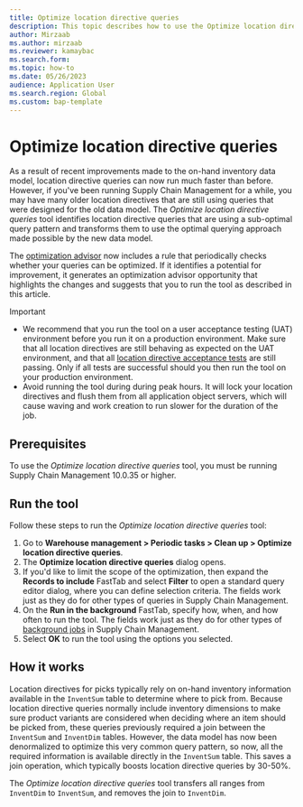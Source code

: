 ```yaml
---
title: Optimize location directive queries
description: This topic describes how to use the Optimize location directive queries tool, which identifies location directive queries that are using a sub-optimal query pattern and transforms them to use the optimal querying approach made possible by the new data model.
author: Mirzaab
ms.author: mirzaab
ms.reviewer: kamaybac
ms.search.form:
ms.topic: how-to
ms.date: 05/26/2023
audience: Application User
ms.search.region: Global
ms.custom: bap-template
---
```


# Optimize location directive queries

As a result of recent improvements made to the on-hand inventory data model, location directive queries can now run much faster than before. However, if you've been running Supply Chain Management for a while, you may have many older location directives that are still using queries that were designed for the old data model. The *Optimize location directive queries* tool identifies location directive queries that are using a sub-optimal query pattern and transforms them to use the optimal querying approach made possible by the new data model.

The [optimization advisor](../../fin-ops-core/dev-itpro/sysadmin/optimization-advisor-overview.md) now includes a rule that periodically checks whether your queries can be optimized. If it identifies a potential for improvement, it generates an optimization advisor opportunity that highlights the changes and suggests that you to run the tool as described in this article.

> [!IMPORTANT]
>
> - We recommend that you run the tool on a user acceptance testing (UAT) environment before you run it on a production environment. Make sure that all location directives are still behaving as expected on the UAT environment, and that all [location directive acceptance tests](location-directive-acceptance-tests.md) are still passing. Only if all tests are successful should you then run the tool on your production environment.
> - Avoid running the tool during during peak hours. It will lock your location directives and flush them from all application object servers, which will cause waving and work creation to run slower for the duration of the job.

## Prerequisites

To use the *Optimize location directive queries* tool, you must be running Supply Chain Management 10.0.35 or higher. <!-- KFM: Any other requirements? Feature management? MFP: No - that's it-->

## Run the tool

Follow these steps to run the *Optimize location directive queries* tool:

1. Go to **Warehouse management \> Periodic tasks \> Clean up \> Optimize location directive queries**.
1. The **Optimize location directive queries** dialog opens.
1. If you'd like to limit the scope of the optimization, then expand the **Records to include** FastTab and select **Filter** to open a standard query editor dialog, where you can define selection criteria. The fields work just as they do for other types of queries in Supply Chain Management.
1. On the **Run in the background** FastTab, specify how, when, and how often to run the tool. The fields work just as they do for other types of [background jobs](../../fin-ops-core/dev-itpro/sysadmin/batch-processing-overview.md) in Supply Chain Management. <!-- KFM: Any recommendations here? Use Batch or no? Schedule or no? Anything else? MFP: Most should just run it (not in batch), some might schedule to run it once at a given time (say Sunday at 8pm) to avoid having to be online. Running it recurringly is not recommended.-->
1. Select **OK** to run the tool using the options you selected.

## How it works

<!-- KFM: Please review my edit to the following text. MFP: Done - one small edit -->

Location directives for picks typically rely on on-hand inventory information available in the `InventSum` table to determine where to pick from. Because location directive queries normally include inventory dimensions to make sure product variants are considered when deciding where an item should be picked from, these queries previously required a join between the `InventSum` and `InventDim` tables. However, the data model has now been denormalized to optimize this very common query pattern, so now, all the required information is available directly in the `InventSum` table. This saves a join operation, which typically boosts location directive queries by 30-50%.

The *Optimize location directive queries* tool transfers all ranges from `InventDim` to `InventSum`, and removes the join to `InventDim`.
